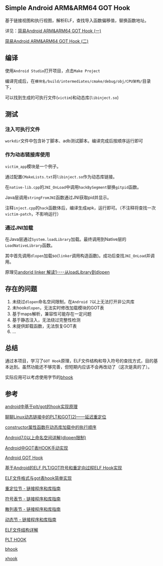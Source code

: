 ## Simple Android ARM&ARM64 GOT Hook
基于链接视图和执行视图，解析ELF，查找导入函数偏移值，替换函数地址。

详见：[简易Android ARM&ARM64 GOT Hook (一)](https://blog.xhyeax.com/2021/08/23/android-arm-got-hook/)

[简易Android ARM&ARM64 GOT Hook (二)](https://blog.xhyeax.com/2021/08/30/android-arm-plt-hook/)

## 编译
使用`Android Studio`打开项目，点击`Make Project`

编译完成后，在`模块名/build/intermediates/cmake/debug/obj/CPU架构/`目录下，

可以找到生成的可执行文件(`victim`)和动态库(`libinject.so`)

## 测试
### 注入可执行文件
`workdir`文件中包含补丁脚本、adb测试脚本。编译完成后按顺序运行即可

### 作为动态链接库使用
`victim_app`模块是一个例子。

通过配置`CMakeLists.txt`将`libinject.so`作为动态库链接。

在`native-lib.cpp`的`JNI_OnLoad`中调用`hackBySegment`替换`gitpid`函数。

Java层调用`stringFromJNI`函数通过JNI获取pid并显示。

注释`inject.cpp`的`hack`函数体后，编译生成apk，运行即可。（不注释将查找一次`victim-patch`，不影响运行）

### 通过JNI加载
在Java层通过`System.loadLibrary`加载。最终调用到Native层的`LoadNativeLibrary`函数。

其中首先调用`dlopen`加载so(`linker`调用构造函数)。成功后查找`JNI_OnLoad`并调用。

原理见[andorid linker 解读1----从loadLibrary到dlopen](https://bbs.pediy.com/thread-264852.htm)

## 存在的问题
1. 未绕过`dlopen`命名空间限制，在`Android 7`以上无法打开非公共库
2. 未hook`dlopen`，无法实时修改加载模块的GOT表
3. 基于maps解析，兼容性可能存在一定问题
4. 基于静态注入，无法绕过完整性检测
5. 未提供卸载函数，无法恢复GOT表
6. ...

## 总结
通过本项目，学习了`GOT Hook`原理，ELF文件结构和导入符号的查找方式，目的基本达到。虽然功能还不够完善，但短期内应该不会再改动了（这次是真的了）。

实际应用可以考虑使用字节的[bhook](https://github.com/bytedance/bhook)

## 参考
[android中基于plt/got的hook实现原理](https://blog.csdn.net/byhook/article/details/103500524)

[聊聊Linux动态链接中的PLT和GOT(2)——延迟重定位](https://linyt.blog.csdn.net/article/details/51636753)

[constructor属性函数在动态库加载中的执行顺序](https://zhuanlan.zhihu.com/p/108274829)

[Android7.0以上命名空间详解(dlopen限制)](https://www.52pojie.cn/thread-948942-1-1.html)

[Android中GOT表HOOK手动实现](https://blog.csdn.net/u011247544/article/details/78564564)

[Android GOT Hook](https://www.cnblogs.com/mmmmar/p/8228391.html)

[基于Android的ELF PLT/GOT符号和重定向过程ELF Hook实现](https://blog.csdn.net/L173864930/article/details/40507359)

[ELF文件格式与got表hook简单实现](https://bbs.pediy.com/thread-267842.htm)

[重定位节 - 链接程序和库指南](https://docs.oracle.com/cd/E26926_01/html/E25910/chapter6-54839.html)

[符号表节 - 链接程序和库指南](https://docs.oracle.com/cd/E26926_01/html/E25910/chapter6-79797.html)

[散列表节 - 链接程序和库指南](https://docs.oracle.com/cd/E26926_01/html/E25910/chapter6-48031.html)

[动态节 - 链接程序和库指南](https://docs.oracle.com/cd/E26926_01/html/E25910/chapter6-42444.html)

[ELF文件结构详解](https://bbs.pediy.com/thread-255670.htm)

[PLT HOOK](https://zhuanlan.zhihu.com/p/269441842)

[bhook](https://github.com/bytedance/bhook)

[xhook](https://github.com/iqiyi/xhook)
